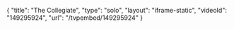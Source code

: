 {
    "title": "The Collegiate",
    "type": "solo",
    "layout": "iframe-static",
    "videoId": "149295924",
    "url": "\/tvpembed\/149295924"
}